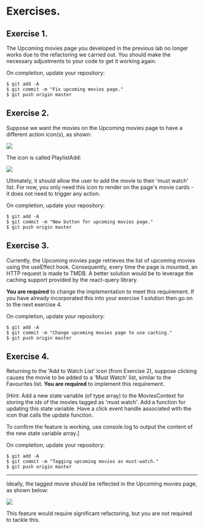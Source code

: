 # Exercises.
## Exercise 1.

The Upcoming movies page you developed in the previous lab no longer works due to the refactoring we carried out. You should make the necessary adjustments to your code to get it working again.

On completion, update your repository:
~~~
$ git add -A
$ git commit -m "Fix upcoming movies page."
$ git push origin master
~~~
## Exercise 2.

Suppose we want the movies on the Upcoming movies page to have a different action icon(s), as shown:

![][buttonw]

The icon is called PlaylistAdd: 

![][playlistadd]

Ultimately, it should allow the user to add the movie to their 'must watch' list. For now, you only need this icon to render on the page's movie cards - it does not need to trigger any action.

On completion, update your repository:
~~~
$ git add -A
$ git commit -m "New button for upcoming movies page."
$ git push origin master
~~~

## Exercise 3.

Currently, the Upcoming movies page retrieves the list of upcoming movies using the useEffect hook. Consequently, every time the page is mounted, an HTTP request is made to TMDB. A better solution would be to leverage the caching support provided by the react-query library. 


__You are required__ to change the implementation to meet this requirement. If you have already incorporated this into your exercise 1 solution then go on to the next exercise 4.

On completion, update your repository:
~~~
$ git add -A
$ git commit -m "Change upcoming movies page to use caching."
$ git push origin master
~~~

## Exercise 4.

Returning to the 'Add to Watch List' icon (from Exercise 2), suppose clicking causes the movie to be added to a 'Must Watch' list, similar to the Favourites list. __You are required__ to implement this requirement.

[Hint: Add a new state variable (of type array) to the MoviesContext for storing the ids of the movies tagged as 'must watch'. Add a function for updating this state variable. Have a click event handle associated with the icon that calls the update function. 

To confirm the feature is working, use console.log to output the content of the new state variable array.]

On completion, update your repository:
~~~
$ git add -A
$ git commit -m "Tagging upcoming movies as must-watch."
$ git push origin master
~~~

-----------------------------

Ideally, the tagged movie should be reflected in the Upcoming movies page, as shown below:

![][mustwatch]

This feature would require significant refactoring, but you are not required to tackle this.


[buttonw]: ./img/buttonw.png
[mustwatch]: ./img/mustwatch.png
[playlistadd]: ./img/playlistadd.png
